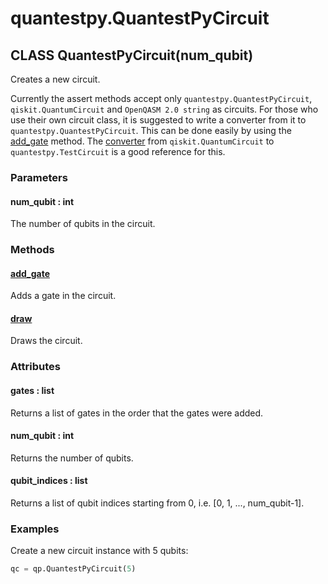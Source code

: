 # quantestpy.QuantestPyCircuit

## CLASS QuantestPyCircuit(num_qubit)

Creates a new circuit.

Currently the assert methods accept only `quantestpy.QuantestPyCircuit`, `qiskit.QuantumCircuit` and `OpenQASM 2.0 string` as circuits. For those who use their own circuit class, it is suggested to write a converter from it to `quantestpy.QuantestPyCircuit`. This can be done easily by using the [add_gate](./quantestpy_circuit_add_gate.md) method. The [converter](../../quantestpy/converter/sdk/qiskit.py) from `qiskit.QuantumCircuit` to `quantestpy.TestCircuit` is a good reference for this.

### Parameters
#### num_qubit : int
The number of qubits in the circuit.

### Methods

#### [add_gate](./quantestpy_circuit_add_gate.md)
Adds a gate in the circuit.

#### [draw](./quantestpy_circuit_draw.md)
Draws the circuit.

### Attributes

#### gates : list
Returns a list of gates in the order that the gates were added.

#### num_qubit : int
Returns the number of qubits.

#### qubit_indices : list
Returns a list of qubit indices starting from 0, i.e. [0, 1, ..., num_qubit-1].

### Examples
Create a new circuit instance with 5 qubits:
```py
qc = qp.QuantestPyCircuit(5)
```
